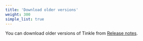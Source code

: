 ```yaml
---
title: 'Download older versions'
weight: 300
simple_list: true
---
```


You can download older versions of Tinkle from [Release notes](/docs/releasenotes/).
